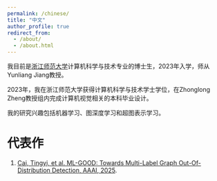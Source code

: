 ```yaml
---
permalink: /chinese/
title: "中文"
author_profile: true
redirect_from: 
  - /about/
  - /about.html
---
```


我目前是[浙江师范大学](https://www.zjnu.edu.cn/main.htm)计算机科学与技术专业的博士生，2023年入学，师从Yunliang Jiang教授。

2023年，我在浙江师范大学获得计算机科学与技术学士学位，在Zhonglong Zheng教授组内完成计算机视觉相关的本科毕业设计。

我的研究兴趣包括机器学习、图深度学习和超图表示学习。


# 代表作

1. [Cai, Tingyi, et al. ML-GOOD: Towards Multi-Label Graph Out-Of-Distribution Detection, AAAI, 2025](https://github.com/ca1man-2022/ML-GOOD).
  
